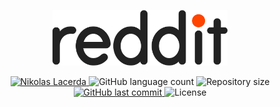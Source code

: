 <p align="center">
   <img src="./.github/logo.png" alt="Proffy" width="280"/>
</p>

<p align="center">	
   <a href="https://www.linkedin.com/in/nikolaslacerda/">
      <img alt="Nikolas Lacerda" src="https://img.shields.io/badge/-Nikolas Lacerda-FF4300?style=flat&logo=Linkedin&logoColor=white" />
   </a>
  
  <img alt="GitHub language count" src="https://img.shields.io/github/languages/count/nikolaslacerda/reddit-clone?color=FF4300">
  
  <img alt="Repository size" src="https://img.shields.io/github/repo-size/nikolaslacerda/reddit-clone?color=FF4300">
  
  <a href="https://github.com/nikolaslacerda/reddit-clone/commits/master">
    <img alt="GitHub last commit" src="https://img.shields.io/github/last-commit/nikolaslacerda/reddit-clone?color=FF4300">
  </a> 
  
  <img alt="License" src="https://img.shields.io/badge/license-MIT-FF4300">
  
</p>

